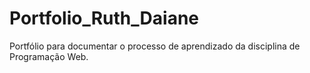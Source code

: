 # Portfolio_Ruth_Daiane
Portfólio para documentar o processo de aprendizado da disciplina de Programação Web.
